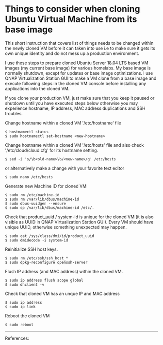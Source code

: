 # Things to consider when cloning Ubuntu Virtual Machine from its base image
This short instruction that covers list of things needs to be changed within the newly cloned VM before it can taken into use i.e to make sure it gets its own unique identity and do not mess up a production environment. 

I use these steps to prepare cloned Ubuntu Server 18.04 LTS based VM images (my current base image) for various homelabs. My base image is normally shutdown, except for updates or base image optimizations. I use QNAP Virtualization Station GUI to make a VM clone from a base image and execute following steps in the cloned VM console before installing any applications into the cloned VM.

If you clone your production VM, just make sure that you keep it paused or shutdown until you have executed steps below otherwise you may experience hostname, IP address, MAC address duplications and SSH troubles.
    
Change hostname within a cloned VM '/etc/hostname' file

    $ hostnamectl status
    $ sudo hostnamectl set-hostname <new-hostname>
    
Change hostname within a cloned VM '/etc/hosts' file and also check '/etc/cloud/cloud.cfg' for its hostname setting.

    $ sed -i 's/\b<old-name>\b/<new-name>/g' /etc/hosts

or alternatively make a change with your favorite text editor

    $ sudo nano /etc/hosts

Generate new Machine ID for cloned VM

    $ sudo rm /etc/machine-id 
    $ sudo rm /var/lib/dbus/machine-id
    $ sudo dbus-uuidgen --ensure
    $ sudo cp /var/lib/dbus/machine-id /etc/.

Check that product_uuid / system-id is unique for the cloned VM (it is also visible as UUID in QNAP Virtualization Station GUI). 
Every VM should have unique UUID, otherwise something unexpected may happen.

    $ sudo cat /sys/class/dmi/id/product_uuid
    $ sudo dmidecode -i system-id

Reinitialize SSH host keys.

    $ sudo rm /etc/ssh/ssh_host_*
    $ sudo dpkg-reconfigure openssh-server
    
Flush IP address (and MAC address) within the cloned VM.

    $ sudo ip address flush scope global
    $ sudo dhclient -v

Check that cloned VM has an unque IP and MAC address

    $ sudo ip address
    $ sudo ip link

Reboot the cloned VM

    $ sudo reboot
    
---

References:
